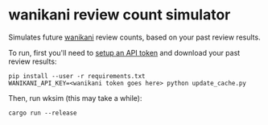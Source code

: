# wanikani review count simulator

Simulates future [wanikani](https://wanikani.com/) review counts, based on your
past review results.

To run, first you'll need to [setup an API
token](https://www.wanikani.com/settings/personal_access_tokens) and download
your past review results:

    pip install --user -r requirements.txt
    WANIKANI_API_KEY=<wanikani token goes here> python update_cache.py

Then, run wksim (this may take a while):

    cargo run --release
